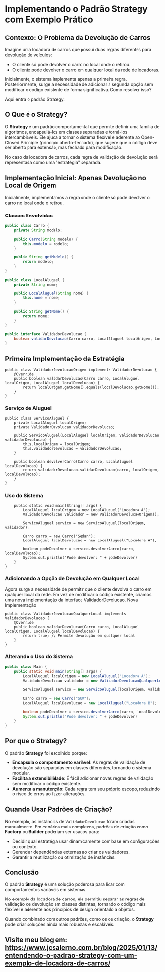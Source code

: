 # Implementando o Padrão Strategy com Exemplo Prático

## Contexto: O Problema da Devolução de Carros

Imagine uma locadora de carros que possui duas regras diferentes para devolução de veículos:

- O cliente só pode devolver o carro no local onde o retirou.
- O cliente pode devolver o carro em qualquer local da rede de locadoras.

Inicialmente, o sistema implementa apenas a primeira regra. Posteriormente, surge a necessidade de adicionar a segunda opção sem modificar o código existente de forma significativa. Como resolver isso?

Aqui entra o padrão Strategy.

## O Que é o Strategy?

O **Strategy** é um padrão comportamental que permite definir uma família de algoritmos, encapsulá-los em classes separadas e torná-los intercambiáveis. Ele ajuda a tornar o sistema flexível e aderente ao Open-Closed Principle (princípio aberto-fechado), que sugere que o código deve ser aberto para extensão, mas fechado para modificação.

No caso da locadora de carros, cada regra de validação de devolução será representada como uma "estratégia" separada.

## Implementação Inicial: Apenas Devolução no Local de Origem

Inicialmente, implementamos a regra onde o cliente só pode devolver o carro no local onde o retirou.

### Classes Envolvidas

```java
public class Carro {
    private String modelo;

    public Carro(String modelo) {
        this.modelo = modelo;
    }

    public String getModelo() {
        return modelo;
    }
}

public class LocalAluguel {
    private String nome;

    public LocalAluguel(String nome) {
        this.nome = nome;
    }

    public String getNome() {
        return nome;
    }
}

public interface ValidadorDevolucao {
    boolean validarDevolucao(Carro carro, LocalAluguel localOrigem, LocalAluguel localDevolucao);
}
```
## Primeira Implementação da Estratégia

```
public class ValidadorDevolucaoOrigem implements ValidadorDevolucao {
    @Override
    public boolean validarDevolucao(Carro carro, LocalAluguel localOrigem, LocalAluguel localDevolucao) {
        return localOrigem.getNome().equals(localDevolucao.getNome());
    }
}
```

### Serviço de Aluguel

```
public class ServicoAluguel {
    private LocalAluguel localOrigem;
    private ValidadorDevolucao validadorDevolucao;

    public ServicoAluguel(LocalAluguel localOrigem, ValidadorDevolucao validadorDevolucao) {
        this.localOrigem = localOrigem;
        this.validadorDevolucao = validadorDevolucao;
    }

    public boolean devolverCarro(Carro carro, LocalAluguel localDevolucao) {
        return validadorDevolucao.validarDevolucao(carro, localOrigem, localDevolucao);
    }
}
``` 
### Uso do Sistema

```public class Main {
    public static void main(String[] args) {
        LocalAluguel localOrigem = new LocalAluguel("Locadora A");
        ValidadorDevolucao validador = new ValidadorDevolucaoOrigem();

        ServicoAluguel servico = new ServicoAluguel(localOrigem, validador);

        Carro carro = new Carro("Sedan");
        LocalAluguel localDevolucao = new LocalAluguel("Locadora A");

        boolean podeDevolver = servico.devolverCarro(carro, localDevolucao);
        System.out.println("Pode devolver: " + podeDevolver);
    }
}
``` 
### Adicionando a Opção de Devolução em Qualquer Local

Agora surge a necessidade de permitir que o cliente devolva o carro em qualquer local da rede. Em vez de modificar o código existente, criamos uma nova implementação da interface ValidadorDevolucao.
Nova Implementação

```
public class ValidadorDevolucaoQualquerLocal implements ValidadorDevolucao {
    @Override
    public boolean validarDevolucao(Carro carro, LocalAluguel localOrigem, LocalAluguel localDevolucao) {
        return true; // Permite devolução em qualquer local
    }
}
``` 


### Alterando o Uso do Sistema

```java
public class Main {
    public static void main(String[] args) {
        LocalAluguel localOrigem = new LocalAluguel("Locadora A");
        ValidadorDevolucao validador = new ValidadorDevolucaoQualquerLocal(); // Mudança aqui

        ServicoAluguel servico = new ServicoAluguel(localOrigem, validador);

        Carro carro = new Carro("SUV");
        LocalAluguel localDevolucao = new LocalAluguel("Locadora B");

        boolean podeDevolver = servico.devolverCarro(carro, localDevolucao);
        System.out.println("Pode devolver: " + podeDevolver);
    }
}
``` 
## Por que o Strategy?

O padrão **Strategy** foi escolhido porque:

- **Encapsula o comportamento variável**: As regras de validação de devolução são separadas em classes diferentes, tornando o sistema modular.
- **Facilita a extensibilidade**: É fácil adicionar novas regras de validação sem modificar o código existente.
- **Aumenta a manutenção**: Cada regra tem seu próprio escopo, reduzindo o risco de erros ao fazer alterações.

## Quando Usar Padrões de Criação?

No exemplo, as instâncias de `ValidadorDevolucao` foram criadas manualmente. Em cenários mais complexos, padrões de criação como **Factory** ou **Builder** poderiam ser usados para:

- Decidir qual estratégia usar dinamicamente com base em configurações ou contexto.
- Gerenciar dependências externas ao criar os validadores.
- Garantir a reutilização ou otimização de instâncias.

## Conclusão

O padrão **Strategy** é uma solução poderosa para lidar com comportamentos variáveis em sistemas.

No exemplo da locadora de carros, ele permitiu separar as regras de validação de devolução em classes distintas, tornando o código mais flexível e aderente aos princípios de design orientado a objetos.

Quando combinado com outros padrões, como os de criação, o **Strategy** pode criar soluções ainda mais robustas e escaláveis.

## Visite meu blog em: https://www.jcsalerno.com.br/blog/2025/01/13/entendendo-o-padrao-strategy-com-um-exemplo-de-locadora-de-carros/
